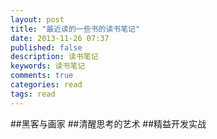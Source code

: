 ```yaml
---
layout: post
title: "最近读的一些书的读书笔记"
date: 2013-11-26 07:37
published: false
description: 读书笔记
keywords: 读书笔记
comments: true
categories: read
tags: read
---
```


##黑客与画家
##清醒思考的艺术
##精益开发实战
